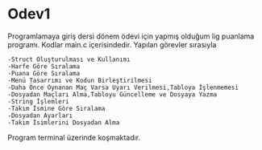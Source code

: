 # Odev1
Programlamaya giriş dersi dönem ödevi için yapmış olduğum lig puanlama programı. Kodlar main.c içerisindedir. Yapılan görevler sırasıyla

    -Struct Oluşturulması ve Kullanımı
    -Harfe Göre Sıralama
    -Puana Göre Sıralama
    -Menü Tasarrımı ve Kodun Birleştirilmesi
    -Daha Önce Oynanan Maç Varsa Uyarı Verilmesi,Tabloya İşlenmemesi
    -Dosyadan Maçları Alma,Tabloyu Güncelleme ve Dosyaya Yazma
    -String İşlemleri
    -Takım İsmine Göre Sıralama
    -Dosyadan Ayarları
    -Takım İsimlerini Dosyadan Alma
    
Program terminal üzerinde koşmaktadır.
